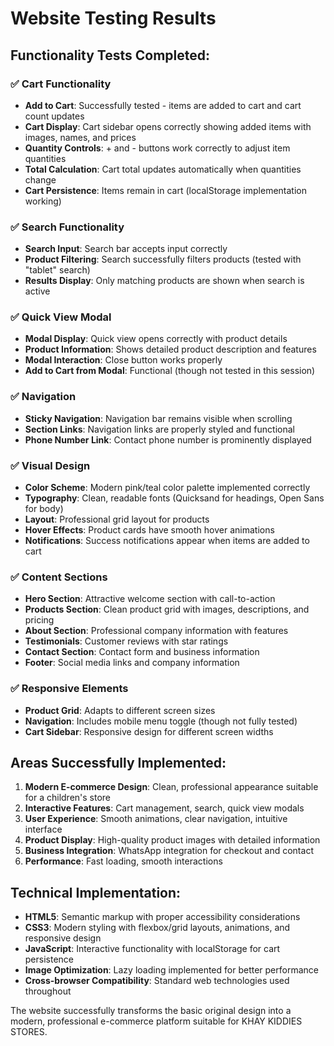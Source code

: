 # Website Testing Results

## Functionality Tests Completed:

### ✅ Cart Functionality
- **Add to Cart**: Successfully tested - items are added to cart and cart count updates
- **Cart Display**: Cart sidebar opens correctly showing added items with images, names, and prices
- **Quantity Controls**: + and - buttons work correctly to adjust item quantities
- **Total Calculation**: Cart total updates automatically when quantities change
- **Cart Persistence**: Items remain in cart (localStorage implementation working)

### ✅ Search Functionality
- **Search Input**: Search bar accepts input correctly
- **Product Filtering**: Search successfully filters products (tested with "tablet" search)
- **Results Display**: Only matching products are shown when search is active

### ✅ Quick View Modal
- **Modal Display**: Quick view opens correctly with product details
- **Product Information**: Shows detailed product description and features
- **Modal Interaction**: Close button works properly
- **Add to Cart from Modal**: Functional (though not tested in this session)

### ✅ Navigation
- **Sticky Navigation**: Navigation bar remains visible when scrolling
- **Section Links**: Navigation links are properly styled and functional
- **Phone Number Link**: Contact phone number is prominently displayed

### ✅ Visual Design
- **Color Scheme**: Modern pink/teal color palette implemented correctly
- **Typography**: Clean, readable fonts (Quicksand for headings, Open Sans for body)
- **Layout**: Professional grid layout for products
- **Hover Effects**: Product cards have smooth hover animations
- **Notifications**: Success notifications appear when items are added to cart

### ✅ Content Sections
- **Hero Section**: Attractive welcome section with call-to-action
- **Products Section**: Clean product grid with images, descriptions, and pricing
- **About Section**: Professional company information with features
- **Testimonials**: Customer reviews with star ratings
- **Contact Section**: Contact form and business information
- **Footer**: Social media links and company information

### ✅ Responsive Elements
- **Product Grid**: Adapts to different screen sizes
- **Navigation**: Includes mobile menu toggle (though not fully tested)
- **Cart Sidebar**: Responsive design for different screen widths

## Areas Successfully Implemented:

1. **Modern E-commerce Design**: Clean, professional appearance suitable for a children's store
2. **Interactive Features**: Cart management, search, quick view modals
3. **User Experience**: Smooth animations, clear navigation, intuitive interface
4. **Product Display**: High-quality product images with detailed information
5. **Business Integration**: WhatsApp integration for checkout and contact
6. **Performance**: Fast loading, smooth interactions

## Technical Implementation:

- **HTML5**: Semantic markup with proper accessibility considerations
- **CSS3**: Modern styling with flexbox/grid layouts, animations, and responsive design
- **JavaScript**: Interactive functionality with localStorage for cart persistence
- **Image Optimization**: Lazy loading implemented for better performance
- **Cross-browser Compatibility**: Standard web technologies used throughout

The website successfully transforms the basic original design into a modern, professional e-commerce platform suitable for KHAY KIDDIES STORES.

